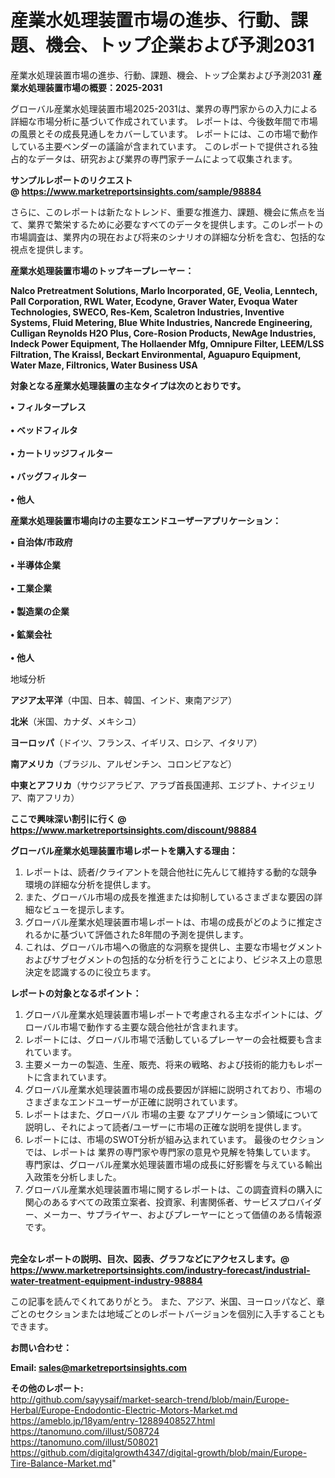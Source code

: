# 産業水処理装置市場の進歩、行動、課題、機会、トップ企業および予測2031
 産業水処理装置市場の進歩、行動、課題、機会、トップ企業および予測2031
<strong><b>産業水処理装置市場の概要：2025-2031</b></strong>

グローバル産業水処理装置市場2025-2031は、業界の専門家からの入力による詳細な市場分析に基づいて作成されています。 レポートは、今後数年間で市場の風景とその成長見通しをカバーしています。 レポートには、この市場で動作している主要ベンダーの議論が含まれています。 このレポートで提供される独占的なデータは、研究および業界の専門家チームによって収集されます。

<strong>サンプルレポートのリクエスト @ <a href=https://www.marketreportsinsights.com/sample/98884>https://www.marketreportsinsights.com/sample/98884</a></strong>

さらに、このレポートは新たなトレンド、重要な推進力、課題、機会に焦点を当て、業界で繁栄するために必要なすべてのデータを提供します。このレポートの市場調査は、業界内の現在および将来のシナリオの詳細な分析を含む、包括的な視点を提供します。

<strong>産業水処理装置市場のトップキープレーヤー：</strong>

<strong>Nalco Pretreatment Solutions, Marlo Incorporated, GE, Veolia, Lenntech, Pall Corporation, RWL Water, Ecodyne, Graver Water, Evoqua Water Technologies, SWECO, Res-Kem, Scaletron Industries, Inventive Systems, Fluid Metering, Blue White Industries, Nancrede Engineering, Culligan Reynolds H2O Plus, Core-Rosion Products, NewAge Industries, Indeck Power Equipment, The Hollaender Mfg, Omnipure Filter, LEEM/LSS Filtration, The Kraissl, Beckart Environmental, Aguapuro Equipment, Water Maze, Filtronics, Water Business USA</strong>

<strong><b>対象となる産業水処理装置の主なタイプは次のとおりです。</b></strong>

<strong>• フィルタープレス<br><br>• ベッドフィルタ<br><br>• カートリッジフィルター<br><br>• バッグフィルター<br><br>• 他人</strong>

<strong><b>産業水処理装置市場向けの主要なエンドユーザーアプリケーション：</b></strong>

<strong>• 自治体/市政府<br><br>• 半導体企業<br><br>• 工業企業<br><br>• 製造業の企業<br><br>• 鉱業会社<br><br>• 他人</strong>

 地域分析

<strong><b>アジア太平洋</b></strong>（中国、日本、韓国、インド、東南アジア）

<strong><b>北米</b></strong>（米国、カナダ、メキシコ）

<strong><b>ヨーロッパ</b></strong>（ドイツ、フランス、イギリス、ロシア、イタリア）

<strong><b>南アメリカ</b></strong>（ブラジル、アルゼンチン、コロンビアなど）

<strong><b>中東とアフリカ</b></strong>（サウジアラビア、アラブ首長国連邦、エジプト、ナイジェリア、南アフリカ）

<strong>ここで興味深い割引に行く @ <a href=https://www.marketreportsinsights.com/discount/98884>https://www.marketreportsinsights.com/discount/98884</a></strong>

<strong><b>グローバル産業水処理装置市場レポートを購入する理由：</b></strong>
<ol>
  <li>レポートは、読者/クライアントを競合他社に先んじて維持する動的な競争環境の詳細な分析を提供します。</li>
  <li>また、グローバル市場の成長を推進または抑制しているさまざまな要因の詳細なビューを提示します。</li>
  <li>グローバル産業水処理装置市場レポートは、市場の成長がどのように推定されるかに基づいて評価された8年間の予測を提供します。</li>
  <li>これは、グローバル市場への徹底的な洞察を提供し、主要な市場セグメントおよびサブセグメントの包括的な分析を行うことにより、ビジネス上の意思決定を認識するのに役立ちます。</li>
</ol>
<strong><b>レポートの対象となるポイント：</b></strong>
<ol>
  <li>グローバル産業水処理装置市場レポートで考慮される主なポイントには、グローバル市場で動作する主要な競合他社が含まれます。</li>
  <li>レポートには、グローバル市場で活動しているプレーヤーの会社概要も含まれています。</li>
  <li>主要メーカーの製造、生産、販売、将来の戦略、および技術的能力もレポートに含まれています。</li>
  <li>グローバル産業水処理装置市場の成長要因が詳細に説明されており、市場のさまざまなエンドユーザーが正確に説明されています。</li>
  <li>レポートはまた、グローバル 市場の主要 なアプリケーション領域について説明し、それによって読者/ユーザーに市場の正確な説明を提供します。</li>
  <li>レポートには、市場のSWOT分析が組み込まれています。 最後のセクションでは、レポートは 業界の専門家や専門家の意見や見解を特集しています。 専門家は、グローバル産業水処理装置市場の成長に好影響を与えている輸出入政策を分析しました。</li>
  <li>グローバル産業水処理装置市場に関するレポートは、この調査資料の購入に関心のあるすべての政策立案者、投資家、利害関係者、サービスプロバイダー、メーカー、サプライヤー、およびプレーヤーにとって価値のある情報源です。</li>
</ol><br>
<strong>完全なレポートの説明、目次、図表、グラフなどにアクセスします。@ <a href=https://www.marketreportsinsights.com/industry-forecast/industrial-water-treatment-equipment-industry-98884>https://www.marketreportsinsights.com/industry-forecast/industrial-water-treatment-equipment-industry-98884</a></strong>

この記事を読んでくれてありがとう。 また、アジア、米国、ヨーロッパなど、章ごとのセクションまたは地域ごとのレポートバージョンを個別に入手することもできます。

<strong><b>お問い合わせ：</b></strong>

<strong>Email: </strong><a href=mailto:sales@marketreportsinsights.com><strong>sales@marketreportsinsights.com</strong></a>

<strong>その他のレポート:</strong>
<br>
<a href=http://github.com/sayysaif/market-search-trend/blob/main/Europe-Herbal/Europe-Endodontic-Electric-Motors-Market.md>http://github.com/sayysaif/market-search-trend/blob/main/Europe-Herbal/Europe-Endodontic-Electric-Motors-Market.md</a>
<br>
<a href=https://ameblo.jp/18yam/entry-12889408527.html>https://ameblo.jp/18yam/entry-12889408527.html</a>
<br>
<a href=https://tanomuno.com/illust/508724>https://tanomuno.com/illust/508724</a>
<br>
<a href=https://tanomuno.com/illust/508021>https://tanomuno.com/illust/508021</a>
<br>
<a href=https://github.com/digitalgrowth4347/digital-growth/blob/main/Europe-Tire-Balance-Market.md>https://github.com/digitalgrowth4347/digital-growth/blob/main/Europe-Tire-Balance-Market.md</a>"
